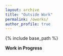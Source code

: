 ```yaml
---
layout: archive
title: "Outside Work"
permalink: /oworks/
author_profile: true
---
```


{% include base_path %}

**Work in Progress**